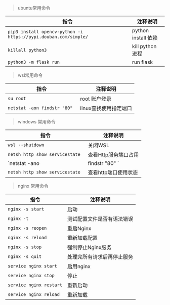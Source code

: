   > ubuntu常用命令

指令 | 注释说明 
---|---
`pip3 install opencv-python -i https://pypi.douban.com/simple/` | python install 依赖
`killall python3`| kill python 进程
`python3 -m flask run` | run flask

 
 > wsl常用命令
 
 指令 | 注释说明 
---|---
`su root` | root 账户登录
`netstat -aon findstr "80" ` | linux查找使用指定端口


> windows 常用命令

 指令 | 注释说明 
---|---
`wsl --shutdown` | 关闭WSL  
`netsh http show servicestate `| 查看Http服务端口占用
`netstat -ano|findstr "80" ` | cmd 查看置顶端口
`netsh http show servicestate` | 查看http端口使用状态
> nginx 常用命令

指令 | 注释说明 
---|---
`nginx -s start ` | 启动
`nginx -t ` | 测试配置文件是否有语法错误
`nginx -s reopen ` | 重启Nginx
`nginx -s reload ` | 重新加载配置
`nginx -s stop `   |强制停止Nginx服务
`nginx -s quit ` |处理完所有请求后再停止服务
`service nginx start` | 启用nginx
`service nginx stop` | 停止
`service nginx restart` | 重新启动
`service nginx reload` | 重新加载

